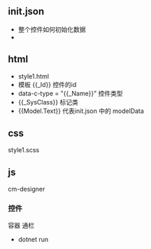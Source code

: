 
## init.json
- 整个控件如何初始化数据
- 
## html
- style1.html 
- 模板 {{_Id}} 控件的id
- data-c-type = "{{_Name}}" 控件类型
- {{_SysClass}}   标记类
- {{Model.Text}} 代表init.json 中的 modelData
## css 
style1.scss  

## js 

cm-designer
### 控件 

容器 通栏




- dotnet run


